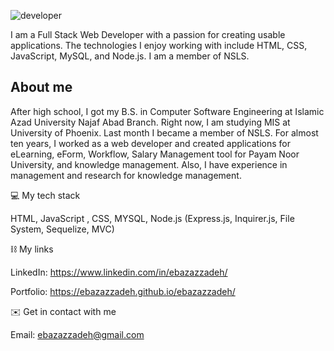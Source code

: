 ![developer](https://user-images.githubusercontent.com/85378466/136833324-52888a5c-825e-41f8-9cab-0d3281e504e8.jpg)

I am a Full Stack Web Developer with a passion for creating usable applications. The technologies I enjoy working with include HTML, CSS, JavaScript, MySQL, and Node.js. I am a member of NSLS.

## About me

After high school, I got my B.S. in Computer Software Engineering at Islamic Azad University Najaf Abad Branch. Right now, I am studying MIS at University of Phoenix. Last month I became a member of NSLS. For almost ten years, I worked as a web developer and created applications for eLearning, eForm, Workflow, Salary Management tool for Payam Noor University, and knowledge management. Also, I have experience in management and research for knowledge management.

💻 My tech stack

HTML, JavaScript , CSS, MYSQL, Node.js (Express.js, Inquirer.js, File System, Sequelize, MVC)

⛓ My links

LinkedIn: https://www.linkedin.com/in/ebazazzadeh/

Portfolio: https://ebazazzadeh.github.io/ebazazzadeh/


✉️ Get in contact with me

Email: ebazazzadeh@gmail.com
